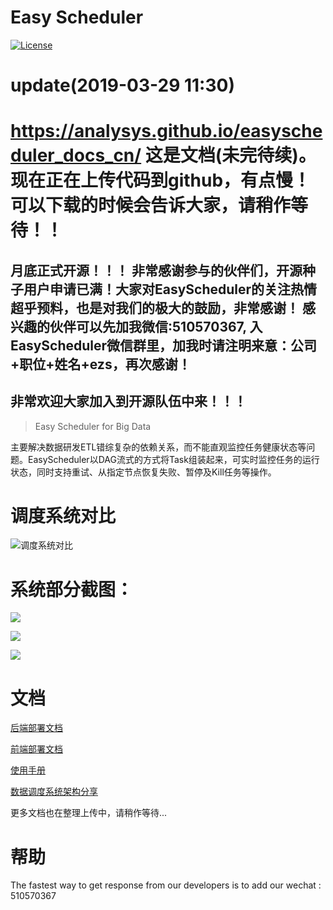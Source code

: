 Easy Scheduler
============
[![License](https://img.shields.io/badge/license-Apache%202-4EB1BA.svg)](https://www.apache.org/licenses/LICENSE-2.0.html)

update(2019-03-29 11:30)
============
https://analysys.github.io/easyscheduler_docs_cn/   这是文档(未完待续)。现在正在上传代码到github，有点慢！可以下载的时候会告诉大家，请稍作等待！！
=====
## 月底正式开源！！！ 非常感谢参与的伙伴们，开源种子用户申请已满！大家对EasyScheduler的关注热情超乎预料，也是对我们的极大的鼓励，非常感谢！ 感兴趣的伙伴可以先加我微信:510570367, 入EasyScheduler微信群里，加我时请注明来意：公司+职位+姓名+ezs，再次感谢！
## 非常欢迎大家加入到开源队伍中来！！！


> Easy Scheduler for Big Data

主要解决数据研发ETL错综复杂的依赖关系，而不能直观监控任务健康状态等问题。EasyScheduler以DAG流式的方式将Task组装起来，可实时监控任务的运行状态，同时支持重试、从指定节点恢复失败、暂停及Kill任务等操作。

调度系统对比
=============
![调度系统对比](http://geek.analysys.cn/static/upload/47/2019-03-01/9609ca82-cf8b-4d91-8dc0-0e2805194747.jpeg)

系统部分截图：
=============
![](http://geek.analysys.cn/static/upload/47/2019-03-06/76db3013-8e3b-4d17-b167-2aa1e6a6b0ad.jpeg)

![](http://geek.analysys.cn/static/upload/47/2019-03-06/08b79a19-4aa0-4a73-a71b-81ad210513fb.jpeg)

![](http://geek.analysys.cn/static/upload/47/2019-03-06/384dd8a3-4cf8-4e3e-944d-1185ba198f75.jpeg)

文档
=============
<a href="https://analysys.github.io/EasyScheduler/pages/deploy-background.html" target="_blank">后端部署文档</a>

<a href="https://analysys.github.io/EasyScheduler/pages/deploy-foreground.html" target="_blank">前端部署文档</a>

[使用手册](https://analysys.github.io/EasyScheduler/pages/guide-manual.html?_blank "使用手册") 

[数据调度系统架构分享](http://geek.analysys.cn/topic/24 "数据调度系统架构分享") 
 
 
更多文档也在整理上传中，请稍作等待...

帮助
============
The fastest way to get response from our developers is to add our wechat : 510570367



 







